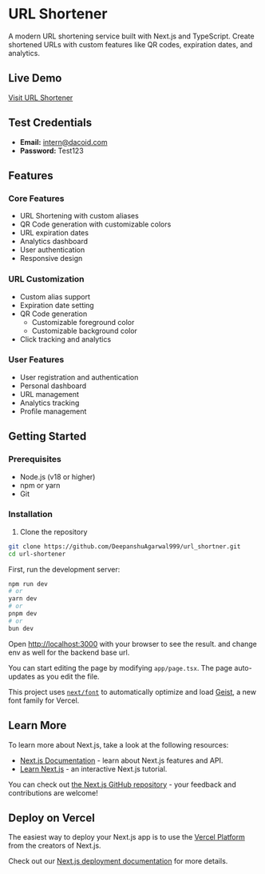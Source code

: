 # URL Shortener

A modern URL shortening service built with Next.js and TypeScript. Create shortened URLs with custom features like QR codes, expiration dates, and analytics.

## Live Demo
[Visit URL Shortener](https://url-shortner-frontend-5zhn.vercel.app/)

## Test Credentials
- **Email:** intern@dacoid.com
- **Password:** Test123

## Features

### Core Features
- URL Shortening with custom aliases
- QR Code generation with customizable colors
- URL expiration dates
- Analytics dashboard
- User authentication
- Responsive design

### URL Customization
- Custom alias support
- Expiration date setting
- QR Code generation
  - Customizable foreground color
  - Customizable background color
- Click tracking and analytics

### User Features
- User registration and authentication
- Personal dashboard
- URL management
- Analytics tracking
- Profile management

## Getting Started

### Prerequisites
- Node.js (v18 or higher)
- npm or yarn
- Git

### Installation

1. Clone the repository
```bash
git clone https://github.com/DeepanshuAgarwal999/url_shortner.git
cd url-shortener
```

First, run the development server:

```bash
npm run dev
# or
yarn dev
# or
pnpm dev
# or
bun dev
```

Open [http://localhost:3000](http://localhost:3000) with your browser to see the result. and change env as well for the backend base url.

You can start editing the page by modifying `app/page.tsx`. The page auto-updates as you edit the file.

This project uses [`next/font`](https://nextjs.org/docs/app/building-your-application/optimizing/fonts) to automatically optimize and load [Geist](https://vercel.com/font), a new font family for Vercel.

## Learn More

To learn more about Next.js, take a look at the following resources:

- [Next.js Documentation](https://nextjs.org/docs) - learn about Next.js features and API.
- [Learn Next.js](https://nextjs.org/learn) - an interactive Next.js tutorial.

You can check out [the Next.js GitHub repository](https://github.com/vercel/next.js) - your feedback and contributions are welcome!

## Deploy on Vercel

The easiest way to deploy your Next.js app is to use the [Vercel Platform](https://vercel.com/new?utm_medium=default-template&filter=next.js&utm_source=create-next-app&utm_campaign=create-next-app-readme) from the creators of Next.js.

Check out our [Next.js deployment documentation](https://nextjs.org/docs/app/building-your-application/deploying) for more details.
